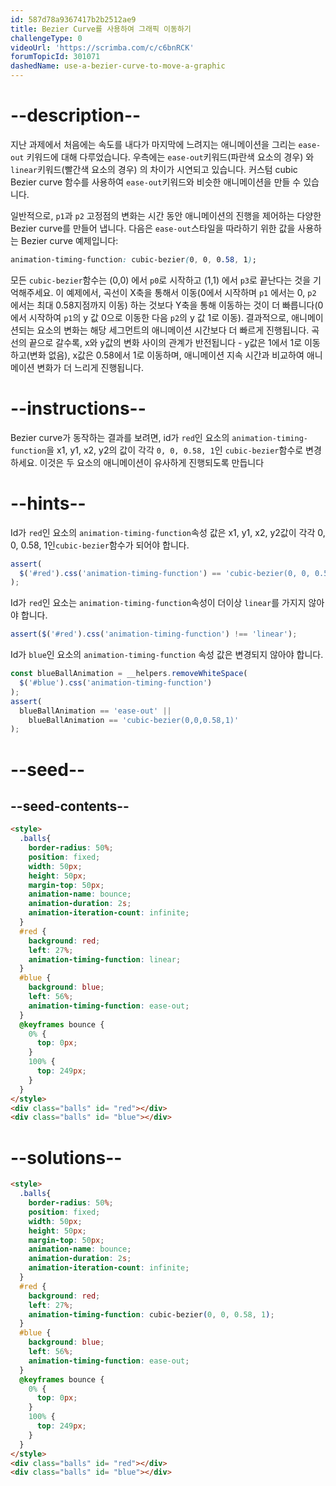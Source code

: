 ```yaml
---
id: 587d78a9367417b2b2512ae9
title: Bezier Curve를 사용하여 그래픽 이동하기
challengeType: 0
videoUrl: 'https://scrimba.com/c/c6bnRCK'
forumTopicId: 301071
dashedName: use-a-bezier-curve-to-move-a-graphic
---
```


# --description--

지난 과제에서 처음에는 속도를 내다가 마지막에 느려지는 애니메이션을 그리는 `ease-out` 키워드에 대해 다루었습니다. 우측에는 `ease-out`키워드(파란색 요소의 경우) 와 `linear`키워드(빨간색 요소의 경우) 의 차이가 시연되고 있습니다. 커스텀 cubic Bezier curve 함수를 사용하여 `ease-out`키워드와 비슷한 애니메이션을 만들 수 있습니다.

일반적으로, `p1`과 `p2` 고정점의 변화는 시간 동안 애니메이션의 진행을 제어하는 다양한 Bezier curve를 만들어 냅니다. 다음은 `ease-out`스타일을 따라하기 위한 값을 사용하는 Bezier curve 예제입니다:

```css
animation-timing-function: cubic-bezier(0, 0, 0.58, 1);
```

모든 `cubic-bezier`함수는 (0,0) 에서 `p0`로 시작하고 (1,1) 에서 `p3`로 끝난다는 것을 기억해주세요. 이 예제에서, 곡선이 X축을 통해서 이동(0에서 시작하며 `p1` 에서는 0, `p2` 에서는 최대 0.58지점까지 이동) 하는 것보다 Y축을 통해 이동하는 것이 더 빠릅니다(0에서 시작하여 `p1`의 y 값 0으로 이동한 다음 `p2`의 y 값 1로 이동). 결과적으로, 애니메이션되는 요소의 변화는 해당 세그먼트의 애니메이션 시간보다 더 빠르게 진행됩니다. 곡선의 끝으로 갈수록, x와 y값의 변화 사이의 관계가 반전됩니다 - y값은 1에서 1로 이동하고(변화 없음), x값은 0.58에서 1로 이동하며, 애니메이션 지속 시간과 비교하여 애니메이션 변화가 더 느리게 진행됩니다.

# --instructions--

Bezier curve가 동작하는 결과를 보려면, id가 `red`인 요소의 `animation-timing-function`을 x1, y1, x2, y2의 값이 각각 `0, 0, 0.58, 1`인 `cubic-bezier`함수로 변경하세요. 이것은 두 요소의 애니메이션이 유사하게 진행되도록 만듭니다

# --hints--

Id가 `red`인 요소의 `animation-timing-function`속성 값은 x1, y1, x2, y2값이 각각 0, 0, 0.58, 1인`cubic-bezier`함수가 되어야 합니다.

```js
assert(
  $('#red').css('animation-timing-function') == 'cubic-bezier(0, 0, 0.58, 1)'
);
```

Id가 `red`인 요소는 `animation-timing-function`속성이 더이상 `linear`를 가지지 않아야 합니다.

```js
assert($('#red').css('animation-timing-function') !== 'linear');
```

Id가 `blue`인 요소의 `animation-timing-function` 속성 값은 변경되지 않아야 합니다.

```js
const blueBallAnimation = __helpers.removeWhiteSpace(
  $('#blue').css('animation-timing-function')
);
assert(
  blueBallAnimation == 'ease-out' ||
    blueBallAnimation == 'cubic-bezier(0,0,0.58,1)'
);
```

# --seed--

## --seed-contents--

```html
<style>
  .balls{
    border-radius: 50%;
    position: fixed;
    width: 50px;
    height: 50px;
    margin-top: 50px;
    animation-name: bounce;
    animation-duration: 2s;
    animation-iteration-count: infinite;
  }
  #red {
    background: red;
    left: 27%;
    animation-timing-function: linear;
  }
  #blue {
    background: blue;
    left: 56%;
    animation-timing-function: ease-out;
  }
  @keyframes bounce {
    0% {
      top: 0px;
    }
    100% {
      top: 249px;
    }
  }
</style>
<div class="balls" id= "red"></div>
<div class="balls" id= "blue"></div>
```

# --solutions--

```html
<style>
  .balls{
    border-radius: 50%;
    position: fixed;
    width: 50px;
    height: 50px;
    margin-top: 50px;
    animation-name: bounce;
    animation-duration: 2s;
    animation-iteration-count: infinite;
  }
  #red {
    background: red;
    left: 27%;
    animation-timing-function: cubic-bezier(0, 0, 0.58, 1);
  }
  #blue {
    background: blue;
    left: 56%;
    animation-timing-function: ease-out;
  }
  @keyframes bounce {
    0% {
      top: 0px;
    }
    100% {
      top: 249px;
    }
  }
</style>
<div class="balls" id= "red"></div>
<div class="balls" id= "blue"></div>
```
